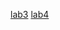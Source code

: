 [lab3](https://colab.research.google.com/github/pm439357mim/Lab01_PCA/blob/main/lab3.ipynb)
[lab4](https://colab.research.google.com/github/pm439357mim/Lab01_PCA/blob/main/lab4.ipynb)
